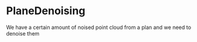 # PlaneDenoising
We have a certain amount of noised point cloud from a plan and we need to denoise them
